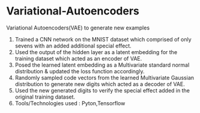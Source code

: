 # Variational-Autoencoders
Variational Autoencoders(VAE) to generate new examples

1) Trained a CNN network on the MNIST dataset which comprised of only sevens with an added additional special effect.
2) Used the output of the hidden layer as a latent embedding for the training dataset which acted as an encoder of VAE.
3) Posed the learned latent embedding as a Multivariate standard normal distribution & updated the loss function accordingly.
4) Randomly sampled code vectors from the learned Multivariate Gaussian distribution to generate new digits which acted as a decoder of VAE.
5) Used the new generated digits to verify the special effect added in the original training dataset.
6) Tools/Technologies used : Pyton,Tensorflow
